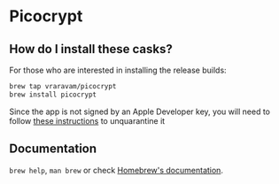 # Picocrypt

## How do I install these casks?

For those who are interested in installing the release builds:

```bash
brew tap vraravam/picocrypt
brew install picocrypt
```

Since the app is not signed by an Apple Developer key, you will need to follow [these instructions](https://github.com/Picocrypt/Picocrypt?tab=readme-ov-file#macos) to unquarantine it

## Documentation

`brew help`, `man brew` or check [Homebrew's documentation](https://docs.brew.sh).
